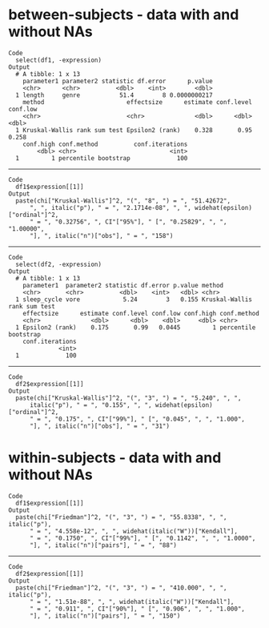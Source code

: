 # between-subjects - data with and without NAs

    Code
      select(df1, -expression)
    Output
      # A tibble: 1 x 13
        parameter1 parameter2 statistic df.error      p.value
        <chr>      <chr>          <dbl>    <int>        <dbl>
      1 length     genre           51.4        8 0.0000000217
        method                       effectsize      estimate conf.level conf.low
        <chr>                        <chr>              <dbl>      <dbl>    <dbl>
      1 Kruskal-Wallis rank sum test Epsilon2 (rank)    0.328       0.95    0.258
        conf.high conf.method          conf.iterations
            <dbl> <chr>                          <int>
      1         1 percentile bootstrap             100

---

    Code
      df1$expression[[1]]
    Output
      paste(chi["Kruskal-Wallis"]^2, "(", "8", ") = ", "51.42672", 
          ", ", italic("p"), " = ", "2.1714e-08", ", ", widehat(epsilon)["ordinal"]^2, 
          " = ", "0.32756", ", CI"["95%"], " [", "0.25829", ", ", "1.00000", 
          "], ", italic("n")["obs"], " = ", "158")

---

    Code
      select(df2, -expression)
    Output
      # A tibble: 1 x 13
        parameter1  parameter2 statistic df.error p.value method                      
        <chr>       <chr>          <dbl>    <int>   <dbl> <chr>                       
      1 sleep_cycle vore            5.24        3   0.155 Kruskal-Wallis rank sum test
        effectsize      estimate conf.level conf.low conf.high conf.method         
        <chr>              <dbl>      <dbl>    <dbl>     <dbl> <chr>               
      1 Epsilon2 (rank)    0.175       0.99   0.0445         1 percentile bootstrap
        conf.iterations
                  <int>
      1             100

---

    Code
      df2$expression[[1]]
    Output
      paste(chi["Kruskal-Wallis"]^2, "(", "3", ") = ", "5.240", ", ", 
          italic("p"), " = ", "0.155", ", ", widehat(epsilon)["ordinal"]^2, 
          " = ", "0.175", ", CI"["99%"], " [", "0.045", ", ", "1.000", 
          "], ", italic("n")["obs"], " = ", "31")

# within-subjects - data with and without NAs

    Code
      df1$expression[[1]]
    Output
      paste(chi["Friedman"]^2, "(", "3", ") = ", "55.8338", ", ", italic("p"), 
          " = ", "4.558e-12", ", ", widehat(italic("W"))["Kendall"], 
          " = ", "0.1750", ", CI"["99%"], " [", "0.1142", ", ", "1.0000", 
          "], ", italic("n")["pairs"], " = ", "88")

---

    Code
      df2$expression[[1]]
    Output
      paste(chi["Friedman"]^2, "(", "3", ") = ", "410.000", ", ", italic("p"), 
          " = ", "1.51e-88", ", ", widehat(italic("W"))["Kendall"], 
          " = ", "0.911", ", CI"["90%"], " [", "0.906", ", ", "1.000", 
          "], ", italic("n")["pairs"], " = ", "150")

